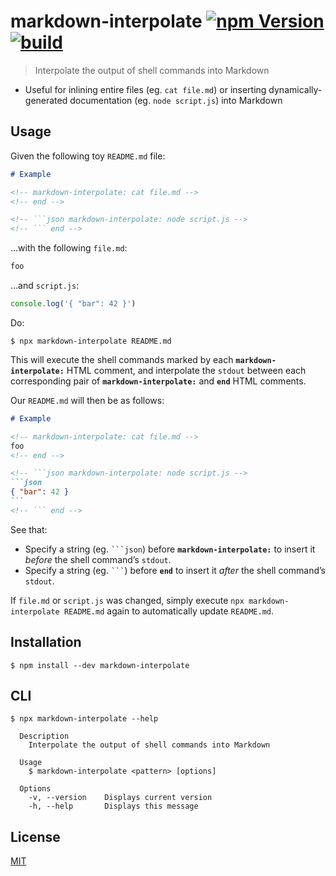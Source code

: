 # markdown-interpolate [![npm Version](https://img.shields.io/npm/v/markdown-interpolate?cacheSeconds=1800)](https://www.npmjs.com/package/markdown-interpolate) [![build](https://github.com/yuanqing/markdown-interpolate/workflows/build/badge.svg)](https://github.com/yuanqing/markdown-interpolate/actions?query=workflow%3Abuild)

> Interpolate the output of shell commands into Markdown

- Useful for inlining entire files (eg. `cat file.md`) or inserting dynamically-generated documentation (eg. `node script.js`) into Markdown

## Usage

Given the following toy `README.md` file:

```md
# Example

<!-- markdown-interpolate: cat file.md -->
<!-- end -->

<!-- ```json markdown-interpolate: node script.js -->
<!-- ``` end -->
```

…with the following `file.md`:

```md
foo
```

…and `script.js`:

```js
console.log('{ "bar": 42 }')
```

Do:

```
$ npx markdown-interpolate README.md
```

This will execute the shell commands marked by each **`markdown-interpolate:`** HTML comment, and interpolate the `stdout` between each corresponding pair of **`markdown-interpolate:`** and **`end`** HTML comments.

Our `README.md` will then be as follows:

````md
# Example

<!-- markdown-interpolate: cat file.md -->
foo
<!-- end -->

<!-- ```json markdown-interpolate: node script.js -->
```json
{ "bar": 42 }
```
<!-- ``` end -->
````

See that:

- Specify a string (eg. <code>```json</code>) before **`markdown-interpolate:`** to insert it *before* the shell command’s `stdout`.
- Specify a string (eg. <code>```</code>) before **`end`** to insert it *after* the shell command’s `stdout`.

If `file.md` or `script.js` was changed, simply execute `npx markdown-interpolate README.md` again to automatically update `README.md`.

## Installation

```
$ npm install --dev markdown-interpolate
```

## CLI

```
$ npx markdown-interpolate --help

  Description
    Interpolate the output of shell commands into Markdown

  Usage
    $ markdown-interpolate <pattern> [options]

  Options
    -v, --version    Displays current version
    -h, --help       Displays this message

```

## License

[MIT](/LICENSE.md)
